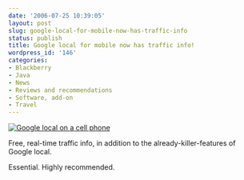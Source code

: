 ```yaml
---
date: '2006-07-25 10:39:05'
layout: post
slug: google-local-for-mobile-now-has-traffic-info
status: publish
title: Google local for mobile now has traffic info!
wordpress_id: '146'
categories:
- Blackberry
- Java
- News
- Reviews and recommendations
- Software, add-on
- Travel
---
```



[
![Google local on a cell phone](http://www.phfactor.net/wp-pics/glm-sd.jpg)](http://www.google.com/glm)


Free, real-time traffic info, in addition to the already-killer-features of Google local.

Essential. Highly recommended.


